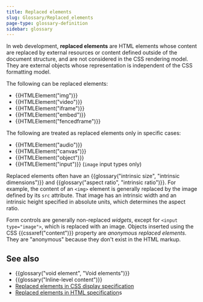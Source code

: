 ```yaml
---
title: Replaced elements
slug: Glossary/Replaced_elements
page-type: glossary-definition
sidebar: glossary
---
```


In web development, **replaced elements** are HTML elements whose content are replaced by external resources or content defined outside of the document structure, and are not considered in the CSS rendering model. They are external objects whose representation is independent of the CSS formatting model.

The following can be replaced elements:

- {{HTMLElement("img")}}
- {{HTMLElement("video")}}
- {{HTMLElement("iframe")}}
- {{HTMLElement("embed")}}
- {{HTMLElement("fencedframe")}}

The following are treated as replaced elements only in specific cases:

- {{HTMLElement("audio")}}
- {{HTMLElement("canvas")}}
- {{HTMLElement("object")}}
- {{HTMLElement("input")}} (`image` input types only)

Replaced elements often have an {{glossary("intrinsic size", "intrinsic dimensions")}} and {{glossary("aspect ratio", "intrinsic ratio")}}. For example, the content of an `<img>` element is generally replaced by the image defined by its `src` attribute. That image has an intrinsic width and an intrinsic height specified in absolute units, which determines the aspect ratio.

Form controls are generally non-replaced _widgets_, except for `<input type="image">`, which is replaced with an image. Objects inserted using the CSS {{cssxref("content")}} property are _anonymous replaced elements_. They are "anonymous" because they don't exist in the HTML markup.

## See also

- {{glossary("void element", "Void elements")}}
- {{glossary("Inline-level content")}}
- [Replaced elements in CSS display specification](https://drafts.csswg.org/css-display/#replaced-element)
- [Replaced elements in HTML specification](https://html.spec.whatwg.org/multipage/rendering.html#replaced-elements)s
